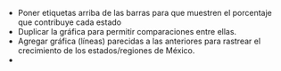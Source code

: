 * Poner etiquetas arriba de las barras para que muestren el porcentaje que contribuye cada estado
* Duplicar la gráfica para permitir comparaciones entre ellas. 
* Agregar gráfica (líneas) parecidas a las anteriores para rastrear el crecimiento de los estados/regiones de México.
* 